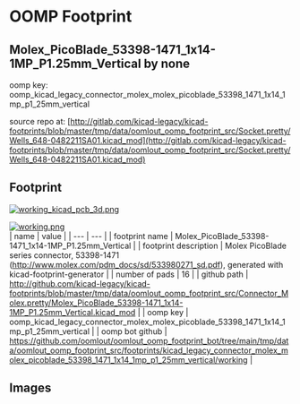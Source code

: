 # OOMP Footprint  
## Molex_PicoBlade_53398-1471_1x14-1MP_P1.25mm_Vertical  by none  
  
oomp key: oomp_kicad_legacy_connector_molex_molex_picoblade_53398_1471_1x14_1mp_p1_25mm_vertical  
  
source repo at: [http://gitlab.com/kicad-legacy/kicad-footprints/blob/master/tmp/data/oomlout_oomp_footprint_src/Socket.pretty/Wells_648-0482211SA01.kicad_mod](http://gitlab.com/kicad-legacy/kicad-footprints/blob/master/tmp/data/oomlout_oomp_footprint_src/Socket.pretty/Wells_648-0482211SA01.kicad_mod)  
## Footprint  
  
[![working_kicad_pcb_3d.png](working_kicad_pcb_3d_600.png)](working_kicad_pcb_3d.png)  
  
[![working.png](working_600.png)](working.png)  
| name | value | 
| --- | --- | 
| footprint name | Molex_PicoBlade_53398-1471_1x14-1MP_P1.25mm_Vertical | 
| footprint description | Molex PicoBlade series connector, 53398-1471 (http://www.molex.com/pdm_docs/sd/533980271_sd.pdf), generated with kicad-footprint-generator | 
| number of pads | 16 | 
| github path | http://github.com/kicad-legacy/kicad-footprints/blob/master/tmp/data/oomlout_oomp_footprint_src/Connector_Molex.pretty/Molex_PicoBlade_53398-1471_1x14-1MP_P1.25mm_Vertical.kicad_mod | 
| oomp key | oomp_kicad_legacy_connector_molex_molex_picoblade_53398_1471_1x14_1mp_p1_25mm_vertical | 
| oomp bot github | https://github.com/oomlout/oomlout_oomp_footprint_bot/tree/main/tmp/data/oomlout_oomp_footprint_src/footprints/kicad_legacy_connector_molex_molex_picoblade_53398_1471_1x14_1mp_p1_25mm_vertical/working | 
## Images  
